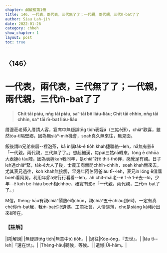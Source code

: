 ```yaml
---
chapter: 鹹酸甜第1冊
title: 146. 一代表，兩代表，三代無了了；一代親，兩代親，三代m̄-bat了了
author: Siau Lah-jih
date: 2022-01-26
category: chheh
show_chapter: 1
layout: post
toc: true
---
```

  
## 〈146〉
# 一代表，兩代表，三代無了了；一代親，兩代親，三代m̄-bat了了
>**Chi̍t tāi piáu, nn̄g tāi piáu, saⁿ tāi bô liáu-liáu; Chi̍t tāi chhin, nn̄g tāi chhin, saⁿ tāi m̄-bat liáu-liáu**
 
厝邊莊老師入厝請人客，宴席中無疑誤tn̄g tio̍h表姪á（三姑ê孫），chiâⁿ歡喜，雖然tòa-tī隔壁鄉，因為無siáⁿ-mih機會，soah真久無來往，無見面。

飯後請in兄弟來厝--裡泡茶，kā in講ta̍k-ê tio̍h khah捷聯絡--leh，nā無有影ē「一代親，兩代親，三代無了了。」想起細漢，每pái三姑nā轉來，lóng ē chhōa大表姪á tàu陣，因為表姪kah我同年，是chiâⁿ好ê thit-thô伴，感覺足有親。日子leh過chiâⁿ緊，ta̍k-ê大人了後，士農工商無閒chhih-chhih，soah khah無來去，尤其表兄過往，koh khah無接觸，早幾年阿伯阿爸iáu tī--leh，表兄in lóng ē借講boeh看阿舅，利用年節á來行行看看--leh，ah chit-mái老--ê 1-ê 1-ê去--lò͘，少年--ê koh bē-hiáu boeh相chhōe，確實有影ē「一代親，兩代親，三代m̄-bat了了。」

M̄信，thèng-hāu有親chiâⁿ鬧熱ê時chūn，親chiâⁿ五十chiâu到ê時，一定有真chē你m̄-bat我，我m̄-bat你ê遺憾。工商社會，人情淡薄，che是siāng kài看ē出來ê所在。

### 【註解】

|詞|解說|
|無疑誤tn̄g tio̍h|無意中tú tio̍h。|
|過往|Kòe-óng，『去世』。|
|Iáu tī--leh|『還在世』。|
|Thèng-hāu|聽候，等候。|
|遺憾|Ûi-hām。|
